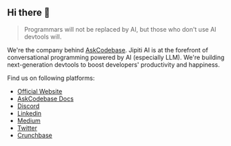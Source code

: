 ## Hi there 👋

> Programmars will not be replaced by AI, but those who don't use AI devtools will.

We're the company behind [AskCodebase](https://askcodebase.com).
Jipiti AI is at the forefront of conversational programming powered by AI (especially LLM). We're building next-generation devtools to boost developers' productivity and happiness.

Find us on following platforms:

- [Official Website](https://askcodebase.com)
- [AskCodebase Docs](https://docs.askcodebase.com)
- [Discord](https://discord.com/invite/5Ny6UuNKVD)
- [Linkedin](https://linkedin.com/company/jipitiai)
- [Medium](https://shiqimei.medium.com/)
- [Twitter](https://twitter.com/askcodebase)
- [Crunchbase](https://www.crunchbase.com/organization/jipiti-ai)
